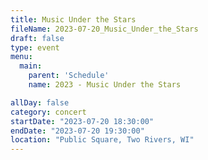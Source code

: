 ```yaml
---
title: Music Under the Stars
fileName: 2023-07-20_Music_Under_the_Stars
draft: false
type: event
menu: 
  main:
    parent: 'Schedule'
    name: 2023 - Music Under the Stars

allDay: false
category: concert
startDate: "2023-07-20 18:30:00"
endDate: "2023-07-20 19:30:00"
location: "Public Square, Two Rivers, WI"
---
```

